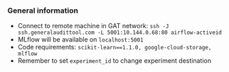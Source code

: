 ### General information

* Connect to remote machine in GAT network: `ssh -J ssh.generalaudittool.com -L 5001:10.144.0.68:80 airflow-activeid`
* MLflow will be available on `localhost:5001`
* Code requirements: `scikit-learn==1.1.0, google-cloud-storage, mlflow`
* Remember to set `experiment_id` to change experiment destination